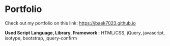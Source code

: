 # Portfolio

Check out my portfolio on this link: https://jbaek7023.github.io

**Used Script Language, Library, Framework :** HTML/CSS, jQuery, javascript, isotype, bootstrap, jquery-confirm
